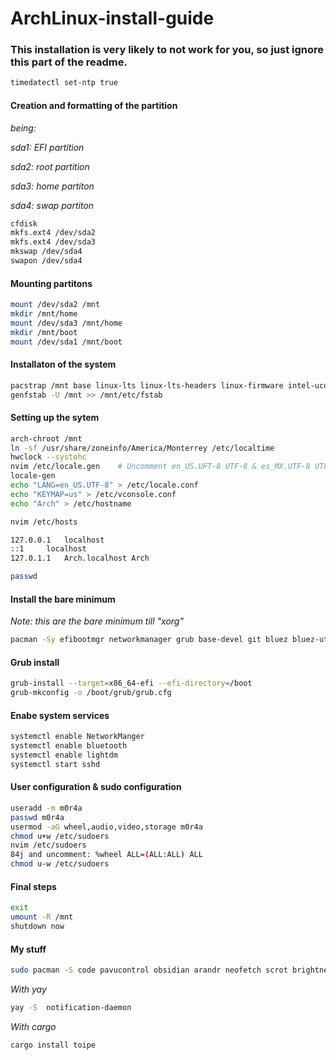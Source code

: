 # ArchLinux-install-guide


### This installation is very likely to not work for you, so just ignore this part of the readme.

```bash
timedatectl set-ntp true
```

#### Creation and formatting of the partition

_being:_

_sda1: EFI partition_

_sda2: root partition_

_sda3: home partiton_

_sda4: swap partiton_

```bash
cfdisk
mkfs.ext4 /dev/sda2
mkfs.ext4 /dev/sda3
mkswap /dev/sda4
swapon /dev/sda4
```

#### Mounting partitons

```bash
mount /dev/sda2 /mnt
mkdir /mnt/home
mount /dev/sda3 /mnt/home
mkdir /mnt/boot
mount /dev/sda1 /mnt/boot
```

#### Installaton of the system

```bash
pacstrap /mnt base linux-lts linux-lts-headers linux-firmware intel-ucode neovim
genfstab -U /mnt >> /mnt/etc/fstab
```

#### Setting up the sytem 

```bash
arch-chroot /mnt
ln -sf /usr/share/zoneinfo/America/Monterrey /etc/localtime
hwclock --systohc
nvim /etc/locale.gen	# Uncomment en_US.UFT-8 UTF-8 & es_MX.UTF-8 UTF-8
locale-gen
echo "LANG=en_US.UTF-8" > /etc/locale.conf
echo "KEYMAP=us" > /etc/vconsole.conf
echo "Arch" > /etc/hostname
```

```bash
nvim /etc/hosts

127.0.0.1	localhost
::1		localhost
127.0.1.1	Arch.localhost Arch
```

``` bash
passwd
```

#### Install the bare minimum 

_Note: this are the bare minimum till "xorg"_

```bash
pacman -Sy efibootmgr networkmanager grub base-devel git bluez bluez-utils pulseaudio pulseaudio-bluetooth alsa-utils xorg qtile lightdm lightdm-gtk-greeter alacritty picom firefox
```

#### Grub install

```bash
grub-install --target=x86_64-efi --efi-directory=/boot
grub-mkconfig -o /boot/grub/grub.cfg
```

#### Enabe system services 

```bash
systemctl enable NetworkManger
systemctl enable bluetooth
systemctl enable lightdm
systemctl start sshd
```

#### User configuration & sudo configuration

``` bash
useradd -m m0r4a
passwd m0r4a
usermod -aG wheel,audio,video,storage m0r4a
chmod u+w /etc/sudoers
nvim /etc/sudoers
84j	and uncomment: %wheel ALL=(ALL:ALL) ALL
chmod u-w /etc/sudoers
```

#### Final steps

``` bash
exit
umount -R /mnt
shutdown now
```

#### My stuff

``` bash
sudo pacman -S code pavucontrol obsidian arandr neofetch scrot brightnessctl imv feh xcalib bat lsd unzip python-pip lightdm-webkit2-greeter openssh xdg-utils libnotify dunst lxappearance qt5ct
```

_With yay_

```bash
yay -S  notification-daemon 
```

_With cargo_

```bash
cargo install toipe
```
